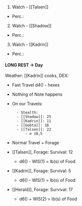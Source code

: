 
1. Watch - [[Talsen]]
- Perc.: 

2. Watch - [[Shadow]]
- Perc.: 

3. Watch -  [[Kadrin]]
- Perc.: 

#### LONG REST -> Day 
Weather:
[[Kadrin]] cooks, DEX: 

- Fast Travel d4() -  hexes
- Nothing of Note happens
- On our Travels:


		- Stealth:
		- [[Shadow]]: 25
		- [[Kadrin]]: 11
		- [[Gobta]]: 16
		- [[Talsen]]: 22
			- ⌀ 18,5


- Normal Travel + Forage
- [[Talsen]], Forage: Survival: 12
	- d6() - WIS(1) = lb(s) of Food
- [[Kadrin]], Forage: Survival: 5
	- d6() - WIS(1) = lb(s) of Food
- [[Herald]], Forage: Survival: 17
	- d6() + WIS(2) = lb(s) of Food